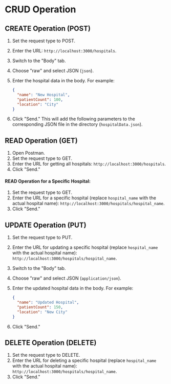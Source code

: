 # CRUD Operation

## CREATE Operation (POST)

1. Set the request type to POST.
2. Enter the URL: `http://localhost:3000/hospitals`.
3. Switch to the "Body" tab.
4. Choose "raw" and select JSON (`json`).
5. Enter the hospital data in the body. For example:

    ```json
    {
      "name": "New Hospital",
      "patientCount": 100,
      "location": "City"
    }
    ```

6. Click "Send." This will add the following parameters to the corresponding JSON file in the directory (`hospitalData.json`).

## READ Operation (GET)

1. Open Postman.
2. Set the request type to GET.
3. Enter the URL for getting all hospitals: `http://localhost:3000/hospitals`.
4. Click "Send."

#### READ Operation for a Specific Hospital:

1. Set the request type to GET.
2. Enter the URL for a specific hospital (replace `hospital_name` with the actual hospital name): `http://localhost:3000/hospitals/hospital_name`.
3. Click "Send."

## UPDATE Operation (PUT)

1. Set the request type to PUT.
2. Enter the URL for updating a specific hospital (replace `hospital_name` with the actual hospital name): `http://localhost:3000/hospitals/hospital_name`.
3. Switch to the "Body" tab.
4. Choose "raw" and select JSON (`application/json`).
5. Enter the updated hospital data in the body. For example:

    ```json
    {
      "name": "Updated Hospital",
      "patientCount": 150,
      "location": "New City"
    }
    ```

6. Click "Send."

## DELETE Operation (DELETE)

1. Set the request type to DELETE.
2. Enter the URL for deleting a specific hospital (replace `hospital_name` with the actual hospital name): `http://localhost:3000/hospitals/hospital_name`.
3. Click "Send."



